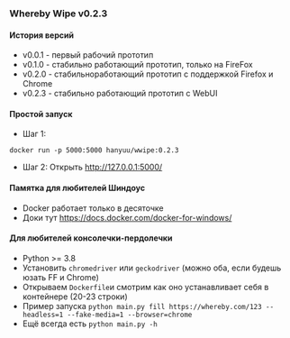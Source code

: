 ### Whereby Wipe v0.2.3

#### История версий
* v0.0.1 - первый рабочий прототип
* v0.1.0 - стабильно работающий прототип, только на FireFox
* v0.2.0 - стабильноработающий прототип с поддержкой Firefox и Chrome
* v0.2.3 - стабильно работающий прототип с WebUI

#### Простой запуск
* Шаг 1:
```
docker run -p 5000:5000 hanyuu/wwipe:0.2.3
```
* Шаг 2:
Открыть http://127.0.0.1:5000/

#### Памятка для любителей Шиндоус
* Docker работает только в десяточке
* Доки тут https://docs.docker.com/docker-for-windows/

#### Для любителей консолечки-пердолечки
* Python >= 3.8
* Установить `chromedriver` или `geckodriver` (можно оба, если будешь юзать FF и  Chrome)
* Открываем `Dockerfile`и смотрим как оно устанавливает себя в контейнере (20-23 строки)
* Пример запуска `python main.py fill https://whereby.com/123 --headless=1 --fake-media=1 --browser=chrome`
* Ещё всегда есть `python main.py -h`